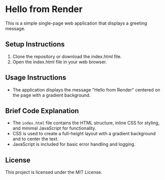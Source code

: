 # Hello from Render

This is a simple single-page web application that displays a greeting message.

## Setup Instructions
1. Clone the repository or download the index.html file.
2. Open the index.html file in your web browser.

## Usage Instructions
- The application displays the message "Hello from Render" centered on the page with a gradient background.

## Brief Code Explanation
- The `index.html` file contains the HTML structure, inline CSS for styling, and minimal JavaScript for functionality.
- CSS is used to create a full-height layout with a gradient background and to center the text.
- JavaScript is included for basic error handling and logging.

## License
This project is licensed under the MIT License.